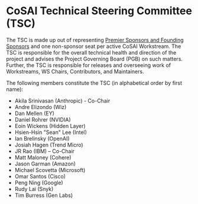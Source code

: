 # CoSAI Technical Steering Committee (TSC) 

The TSC is made up out of representing [Premier Sponsors and Founding Sponsors](https://github.com/cosai-oasis/oasis-open-project/blob/main/SPONSORS.md) and one non-sponsor seat per active CoSAI Workstream. The TSC is responsible for the overall technical health and direction of the project and advises the Project Governing Board (PGB) on such matters. Further, the TSC is responsible for releases and overseeing work of Workstreams, WS Chairs, Contributors, and Maintainers.

The following members constitute the TSC (in alphabetical order by first name):

* Akila Srinivasan (Anthropic) - Co-Chair
* Andre Elizondo (Wiz)
* Dan Mellen (EY)
* Daniel Rohrer (NVIDIA)
* Eoin Wickens (Hidden Layer)
* Hsien-Hsin "Sean"	Lee (Intel)
* Ian	Brelinsky (OpenAI)
* Josiah Hagen (Trend Micro)
* JR Rao (IBM) – Co-Chair
* Matt Maloney (Cohere)
* Jason Garman (Amazon)
* Michael	Scovetta (Microsoft)
* Omar Santos (Cisco)
* Peng Ning (Google)
* Rudy Lai (Snyk)
* Tim Burress (Gen Labs)
